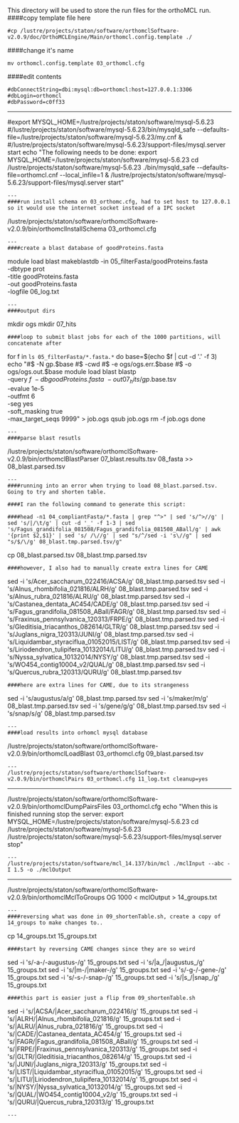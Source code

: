 This directory will be used to store the run files for the orthoMCL run.
####copy template file here
```
#cp /lustre/projects/staton/software/orthomclSoftware-v2.0.9/doc/OrthoMCLEngine/Main/orthomcl.config.template ./
```
####change it's name
```
mv orthomcl.config.template 03_orthomcl.cfg
```
####edit contents
```
#dbConnectString=dbi:mysql:db=orthomcl:host=127.0.0.1:3306
#dbLogin=orthomcl
#dbPassword=c0ff33
```
---
#export MYSQL_HOME=/lustre/projects/staton/software/mysql-5.6.23
#/lustre/projects/staton/software/mysql-5.6.23/bin/mysqld_safe --defaults-file=/lustre/projects/staton/software/mysql-5.6.23/my.cnf &
#/lustre/projects/staton/software/mysql-5.6.23/support-files/mysql.server start
echo "The following needs to be done:
export MYSQL_HOME=/lustre/projects/staton/software/mysql-5.6.23
cd /lustre/projects/staton/software/mysql-5.6.23
./bin/mysqld_safe --defaults-file=orthomcl.cnf --local_infile=1 &
/lustre/projects/staton/software/mysql-5.6.23/support-files/mysql.server start"
```
---
####run install schema on 03_orthomc.cfg, had to set host to 127.0.0.1 so it would use the internet socket instead of a IPC socket
```
/lustre/projects/staton/software/orthomclSoftware-v2.0.9/bin/orthomclInstallSchema 03_orthomcl.cfg
```
---
####create a blast database of goodProteins.fasta
```
module load blast
makeblastdb -in 05_filterFasta/goodProteins.fasta \
-dbtype prot \
-title goodProteins.fasta \
-out goodProteins.fasta \
-logfile 06_log.txt
```
---
####output dirs
```
mkdir ogs
mkdir 07_hits
```
####loop to submit blast jobs for each of the 1000 partitions, will concatenate after
```
for f in `ls 05_filterFasta/*.fasta.*`
do
base=$(echo $f | cut -d '.' -f 3)
echo "#$ -N gp.$base
#$ -cwd
#$ -e ogs/ogs.err.$base
#$ -o ogs/ogs.out.$base
module load blast
blastp \
-query $f \
-db goodProteins.fasta \
-out 07_hits/gp.$base.tsv \
-evalue 1e-5 \
-outfmt 6 \
-seg yes \
-soft_masking true \
-max_target_seqs 9999" > job.ogs
qsub job.ogs
rm -f job.ogs
done
```
---
####parse blast resutls
```
/lustre/projects/staton/software/orthomclSoftware-v2.0.9/bin/orthomclBlastParser 07_blast.results.tsv 08_fasta >> 08_blast.parsed.tsv
```
---
####running into an error when trying to load 08_blast.parsed.tsv. Going to try and shorten table. 
```
```
####I ran the following command to generate this script:
```
```
####head -n1 04_compliantFasta/*.fasta | grep "^>" | sed 's/^>//g' | sed 's/|/\t/g' | cut -d '_' -f 1-3 | sed 's/Fagus_grandifolia_081508/Fagus_grandifolia_081508_ABall/g' | awk '{print $2,$1}' | sed 's/ /\//g' | sed "s/^/sed -i 's\//g" | sed "s/$/\/g' 08_blast.tmp.parsed.tsv/g"
```
cp 08_blast.parsed.tsv 08_blast.tmp.parsed.tsv
```
####however, I also had to manually create extra lines for CAME
```
sed -i 's/Acer_saccharum_022416/ACSA/g' 08_blast.tmp.parsed.tsv
sed -i 's/Alnus_rhombifolia_021816/ALRH/g' 08_blast.tmp.parsed.tsv
sed -i 's/Alnus_rubra_021816/ALRU/g' 08_blast.tmp.parsed.tsv
sed -i 's/Castanea_dentata_AC454/CADE/g' 08_blast.tmp.parsed.tsv
sed -i 's/Fagus_grandifolia_081508_ABall/FAGR/g' 08_blast.tmp.parsed.tsv
sed -i 's/Fraxinus_pennsylvanica_120313/FRPE/g' 08_blast.tmp.parsed.tsv
sed -i 's/Gleditisia_triacanthos_082614/GLTR/g' 08_blast.tmp.parsed.tsv
sed -i 's/Juglans_nigra_120313/JUNI/g' 08_blast.tmp.parsed.tsv
sed -i 's/Liquidambar_styraciflua_01052015/LIST/g' 08_blast.tmp.parsed.tsv
sed -i 's/Liriodendron_tulipifera_10132014/LITU/g' 08_blast.tmp.parsed.tsv
sed -i 's/Nyssa_sylvatica_10132014/NYSY/g' 08_blast.tmp.parsed.tsv
sed -i 's/WO454_contig10004_v2/QUAL/g' 08_blast.tmp.parsed.tsv
sed -i 's/Quercus_rubra_120313/QURU/g' 08_blast.tmp.parsed.tsv
```
####here are extra lines for CAME, due to its strangeness
```
sed -i 's/augustus/a/g' 08_blast.tmp.parsed.tsv
sed -i 's/maker/m/g' 08_blast.tmp.parsed.tsv
sed -i 's/gene/g/g' 08_blast.tmp.parsed.tsv
sed -i 's/snap/s/g' 08_blast.tmp.parsed.tsv
```
---
####load results into orhomcl mysql database
```
/lustre/projects/staton/software/orthomclSoftware-v2.0.9/bin/orthomclLoadBlast 03_orthomcl.cfg 09_blast.parsed.tsv
```
---
/lustre/projects/staton/software/orthomclSoftware-v2.0.9/bin/orthomclPairs 03_orthomcl.cfg 11_log.txt cleanup=yes
```
---
/lustre/projects/staton/software/orthomclSoftware-v2.0.9/bin/orthomclDumpPairsFiles 03_orthomcl.cfg
echo "When this is finished running stop the server:
export MYSQL_HOME=/lustre/projects/staton/software/mysql-5.6.23
cd /lustre/projects/staton/software/mysql-5.6.23
/lustre/projects/staton/software/mysql-5.6.23/support-files/mysql.server stop"
```
---
/lustre/projects/staton/software/mcl_14.137/bin/mcl ./mclInput --abc -I 1.5 -o ./mclOutput
```
---
/lustre/projects/staton/software/orthomclSoftware-v2.0.9/bin/orthomclMclToGroups OG 1000 < mclOutput > 14_groups.txt
```
---
####reversing what was done in 09_shortenTable.sh, create a copy of 14_groups to make changes to..
```
cp 14_groups.txt 15_groups.txt
```
####start by reversing CAME changes since they are so weird
```
sed -i 's/-a-/-augustus-/g' 15_groups.txt
sed -i 's/|a_/|augustus_/g' 15_groups.txt
sed -i 's/|m-/|maker-/g' 15_groups.txt
sed -i 's/-g-/-gene-/g' 15_groups.txt
sed -i 's/-s-/-snap-/g' 15_groups.txt
sed -i 's/|s_/|snap_/g' 15_groups.txt
```
####this part is easier just a flip from 09_shortenTable.sh
```
sed -i 's/|ACSA/|Acer_saccharum_022416/g' 15_groups.txt
sed -i 's/|ALRH/|Alnus_rhombifolia_021816/g' 15_groups.txt
sed -i 's/|ALRU/|Alnus_rubra_021816/g' 15_groups.txt
sed -i 's/|CADE/|Castanea_dentata_AC454/g' 15_groups.txt
sed -i 's/|FAGR/|Fagus_grandifolia_081508_ABall/g' 15_groups.txt
sed -i 's/|FRPE/|Fraxinus_pennsylvanica_120313/g' 15_groups.txt
sed -i 's/|GLTR/|Gleditisia_triacanthos_082614/g' 15_groups.txt
sed -i 's/|JUNI/|Juglans_nigra_120313/g' 15_groups.txt
sed -i 's/|LIST/|Liquidambar_styraciflua_01052015/g' 15_groups.txt
sed -i 's/|LITU/|Liriodendron_tulipifera_10132014/g' 15_groups.txt
sed -i 's/|NYSY/|Nyssa_sylvatica_10132014/g' 15_groups.txt
sed -i 's/|QUAL/|WO454_contig10004_v2/g' 15_groups.txt
sed -i 's/|QURU/|Quercus_rubra_120313/g' 15_groups.txt
```
---
